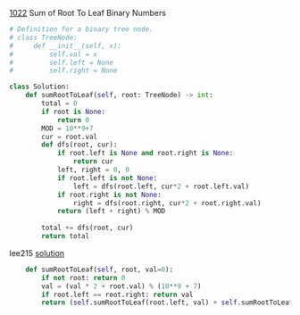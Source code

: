 [1022](https://leetcode.com/problems/sum-of-root-to-leaf-binary-numbers/) Sum of Root To Leaf Binary Numbers

```python
# Definition for a binary tree node.
# class TreeNode:
#     def __init__(self, x):
#         self.val = x
#         self.left = None
#         self.right = None

class Solution:
    def sumRootToLeaf(self, root: TreeNode) -> int:
        total = 0
        if root is None:
            return 0
        MOD = 10**9+7
        cur = root.val
        def dfs(root, cur):
            if root.left is None and root.right is None:
                return cur
            left, right = 0, 0
            if root.left is not None:
                left = dfs(root.left, cur*2 + root.left.val)
            if root.right is not None:
                right = dfs(root.right, cur*2 + root.right.val)
            return (left + right) % MOD
            
        total += dfs(root, cur)
        return total
```


lee215 [solution](https://leetcode.com/problems/sum-of-root-to-leaf-binary-numbers/discuss/270025/JavaC%2B%2BPython-Recursive-Solution)

```python
    def sumRootToLeaf(self, root, val=0):
        if not root: return 0
        val = (val * 2 + root.val) % (10**9 + 7)
        if root.left == root.right: return val
        return (self.sumRootToLeaf(root.left, val) + self.sumRootToLeaf(root.right, val)) % (10**9 + 7)
```